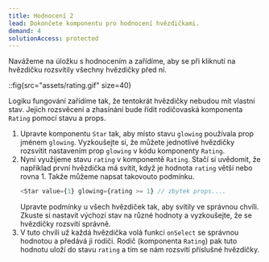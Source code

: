 ```yaml
---
title: Hodnocení 2
lead: Dokončete komponentu pro hodnocení hvězdičkami.
demand: 4
solutionAccess: protected
---
```


Navážeme na úložku s hodnocením a zařídíme, aby se při kliknutí na hvězdičku rozsvítily všechny hvězdičky před ní.

::fig{src="assets/rating.gif" size=40}

Logiku fungování zařídíme tak, že tentokrát hvězdičky nebudou mít vlastní stav. Jejich rozsvěcení a zhasínání bude řídit rodičovaská komponenta `Rating` pomocí stavu a props.

1. Upravte komponentu `Star` tak, aby místo stavu `glowing` používala prop jménem `glowing`. Vyzkoušejte si, že můžete jednotlivé hvězdičky rozsvítit nastavením prop `glowing` v kódu komponenty `Rating`.
1. Nyní využijeme stavu `rating` v komponentě `Rating`. Stačí si uvědomit, že například první hvězdička má svítit, když je hodnota `rating` větší nebo rovna 1. Takže můžeme napsat takovouto podmínku.
   ```js
   <Star value={1} glowing={rating >= 1} // zbytek props....
   ```
   Upravte podmínky u všech hvězdiček tak, aby svítily ve správnou chvíli. Zkuste si nastavit výchozí stav na různé hodnoty a vyzkoušejte, že se hvězdičky rozsvítí správně.
1. V tuto chvíli už každá hvězdička volá funkci `onSelect` se správnou hodnotou a předává ji rodiči. Rodič (komponenta `Rating`) pak tuto hodnotu uloží do stavu `rating` a tím se nám rozsvítí příslušné hvězdíčky.
